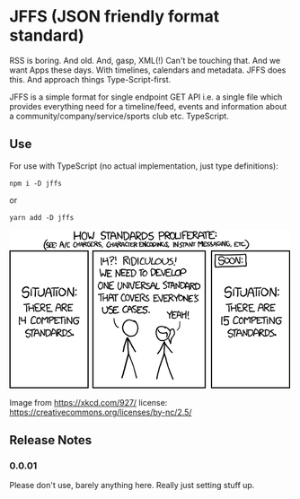 # JFFS (JSON friendly format standard)

RSS is boring. And old. And, gasp, XML(!) Can't be touching that. And we want Apps these days. With timelines, calendars and metadata. JFFS does this. And approach things Type-Script-first.

JFFS is a simple format for single endpoint GET API i.e. a single file which provides everything need for a timeline/feed, events and information about a community/company/service/sports club etc. TypeScript.

## Use

For use with TypeScript (no actual implementation, just type definitions):

```
npm i -D jffs
```
or
```
yarn add -D jffs
```

![XKCD on standards](standards.png)

Image from https://xkcd.com/927/ license: https://creativecommons.org/licenses/by-nc/2.5/

## Release Notes

### 0.0.01

Please don't use, barely anything here. Really just setting stuff up.
